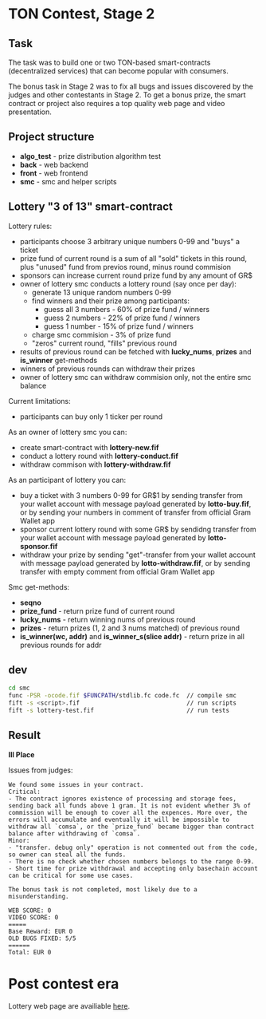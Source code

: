 # TON Contest, Stage 2

## Task

The task was to build one or two TON-based smart-contracts (decentralized services) that can become popular with consumers.

The bonus task in Stage 2 was to fix all bugs and issues discovered by the judges and other contestants in Stage 2. To get a bonus prize, the smart contract or project also requires a top quality web page and video presentation.

## Project structure

- **algo_test** - prize distribution algorithm test
- **back** - web backend
- **front** - web frontend
- **smc** - smc and helper scripts

## Lottery "3 of 13" smart-contract

Lottery rules:
- participants choose 3 arbitrary unique numbers 0-99 and "buys" a ticket
- prize fund of current round is a sum of all "sold" tickets in this round, plus "unused" fund from previos round, minus round commision
- sponsors can increase current round prize fund by any amount of GR$
- owner of lottery smc conducts a lottery round (say once per day):
  - generate 13 unique random numbers 0-99
  - find winners and their prize among participants:
    - guess all 3 numbers - 60% of prize fund / winners
    - guess 2 numbers - 22% of prize fund / winners
    - guess 1 number - 15% of prize fund / winners
  - charge smc commision - 3% of prize fund
  - "zeros" current round, "fills" previous round
- results of previous round can be fetched with **lucky_nums**, **prizes** and **is_winner** get-methods
- winners of previous rounds can withdraw their prizes
- owner of lottery smc can withdraw commision only, not the entire smc balance

Current limitations:
- participants can buy only 1 ticker per round

As an owner of lottery smc you can:
- create smart-contract with **lottery-new.fif**
- conduct a lottery round with **lottery-conduct.fif**
- withdraw commison with **lottery-withdraw.fif**

As an participant of lottery you can:
- buy a ticket with 3 numbers 0-99 for GR$1 by sending transfer from your wallet account with message payload generated by **lotto-buy.fif**, or by sending your numbers in comment of transfer from official Gram Wallet app
- sponsor current lottery round with some GR$ by sendidng transfer from your wallet account with message payload generated by **lotto-sponsor.fif**
- withdraw your prize by sending "get"-transfer from your wallet account with message payload generated by **lotto-withdraw.fif**, or by sending transfer with empty comment from official Gram Wallet app

Smc get-methods:
- **seqno**
- **prize_fund** - return prize fund of current round
- **lucky_nums** - return winning nums of previous round
- **prizes** - return prizes (1, 2 and 3 nums matched) of previous round
- **is_winner(wc, addr)** and **is_winner_s(slice addr)** - return prize in all previous rounds for addr

## dev

```sh
cd smc
func -PSR -ocode.fif $FUNCPATH/stdlib.fc code.fc  // compile smc
fift -s <script>.fif                              // run scripts
fift -s lottery-test.fif                          // run tests
```

## Result

**III Place**

Issues from judges:

```
We found some issues in your contract.
Critical:
- The contract ignores existence of processing and storage fees, sending back all funds above 1 gram. It is not evident whether 3% of commission will be enough to cover all the expences. More over, the errors will accumulate and eventually it will be impossible to withdraw all `comsa`, or the `prize_fund` became bigger than contract balance after withdrawing of `comsa`.
Minor:
- "transfer. debug only" operation is not commented out from the code, so owner can steal all the funds.
- There is no check whether chosen numbers belongs to the range 0-99.
- Short time for prize withdrawal and accepting only basechain account can be critical for some use cases.
```

```
The bonus task is not completed, most likely due to a misunderstanding.

WEB SCORE: 0
VIDEO SCORE: 0
=====
Base Reward: EUR 0
OLD BUGS FIXED: 5/5
======
Total: EUR 0
```

# Post contest era

Lottery web page are availiable [here](http://alunegov.gitlab.io/ton-contest-2/).
